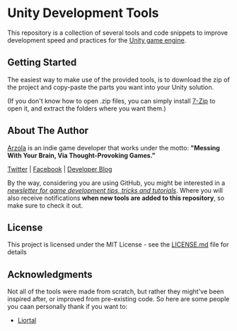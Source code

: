 # Unity Development Tools
This repository is a collection of several tools and code snippets to improve development speed and practices for the [Unity game engine](https://unity3d.com/).

## Getting Started

The easiest way to make use of the provided tools, is to download the zip of the project and copy-paste the parts you want into your Unity solution.

(If you don't know how to open .zip files, you can simply install [7-Zip](http://www.7-zip.org/) to open it, and extract the folders where you want them.)

## About The Author

[Arzola](http://heisarzola.com) is an indie game developer that works under the motto: 
**"Messing With Your Brain, Via Thought-Provoking Games."**

[Twitter](https://twitter.com/heisarzola/)
 | [Facebook](https://www.facebook.com/heisarzola/)
 | [Developer Blog](http://heisarzola.com/devblog/)
 
 By the way, considering you are using GitHub, you might be interested in a 
 [*newsletter for game development tips, tricks and tutorials*](https://heisarzola.us16.list-manage.com/subscribe?u=711c0d50be32d6a5eca3ccb18&id=43d6d70f28). Where you will also receive notifications **when new tools are added to this repository**, so make sure to check it out.

## License

This project is licensed under the MIT License - see the [LICENSE.md](LICENSE.md) file for details

## Acknowledgments

Not all of the tools were made from scratch, but rather they might've been inspired after, or improved from pre-existing code.
So here are some people you caan personally thank if you want to:

* [Liortal](https://github.com/liortal53/)
